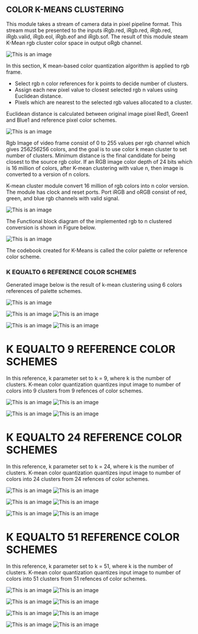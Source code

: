 ## COLOR K-MEANS CLUSTERING

This module takes a stream of camera data in pixel pipeline format. This stream must be presented to the inputs iRgb.red, iRgb.red, iRgb.red, iRgb.valid, iRgb.eol, iRgb.eof and iRgb.sof. The result of this module steam K-Mean rgb cluster color space in output oRgb channel.

![This is an image](assets/rgb_module.bmp)

In this section, K mean-based color quantization algorithm is applied to rgb frame.
- Select rgb n color references for k points to decide number of clusters.
- Assign each new pixel value to closest selected rgb n values using Euclidean distance.
- Pixels which are nearest to the selected rgb values allocated to a cluster.

Euclidean distance is calculated between original image pixel Red1, Green1 and Blue1 and reference pixel color schemes.

![This is an image](assets/k1.png)


Rgb Image of video frame consist of 0 to 255 values per rgb channel which gives 256*256*256 colors, and the goal is to use color k mean cluster to set number of clusters. Minimum distance is the final candidate for being closest to the source rgb color. If an RGB image color depth of 24 bits which is 16 million of colors, after K-mean clustering with value n, then image is converted to a version of n colors.

K-mean cluster module convert 16 million of rgb colors into n color version. The module has clock and reset ports. Port iRGB and oRGB consist of red, green, and blue rgb channels with valid signal.

![This is an image](assets/k3.png)

The Functional block diagram of the implemented rgb to n clustered conversion is shown in Figure below. 

![This is an image](assets/k4.png)

The codebook created for K-Means is called the color palette or reference color scheme.

### K EQUALTO 6 REFERENCE COLOR SCHEMES

Generated image below is the result of k-mean clustering using 6 colors references of palette schemes.

![This is an image](assets/k2.png)

![This is an image](assets/Picture1.jpg)
![This is an image](assets/Picture2.jpg)

![This is an image](assets/Picture3.jpg)
![This is an image](assets/Picture4.jpg)

# K EQUALTO 9 REFERENCE COLOR SCHEMES

In this reference, k parameter set to k = 9, where k is the number of clusters. K-mean color quantization quantizes input image to number of colors into 9 clusters from 9 refences of color schemes. 

![This is an image](assets/Picture1.jpg)
![This is an image](assets/Picture5.jpg)

![This is an image](assets/Picture3.jpg)
![This is an image](assets/Picture6.jpg)


# K EQUALTO 24 REFERENCE COLOR SCHEMES

In this reference, k parameter set to k = 24, where k is the number of clusters. K-mean color quantization quantizes input image to number of colors into 24 clusters from 24 refences of color schemes. 

![This is an image](assets/Picture1.jpg)
![This is an image](assets/Picture7.jpg)

![This is an image](assets/Picture3.jpg)
![This is an image](assets/Picture8.jpg)


![This is an image](assets/Picture9.jpg)
![This is an image](assets/Picture10.jpg)

# K EQUALTO 51 REFERENCE COLOR SCHEMES

In this reference, k parameter set to k = 51, where k is the number of clusters. K-mean color quantization quantizes input image to number of colors into 51 clusters from 51 refences of color schemes. 

![This is an image](assets/Picture1.jpg)
![This is an image](assets/Picture11.jpg)

![This is an image](assets/Picture3.jpg)
![This is an image](assets/Picture13.jpg)


![This is an image](assets/Picture9.jpg)
![This is an image](assets/Picture12.jpg)

![This is an image](assets/1600_900.bmp)
![This is an image](assets/clustering.bmp)

